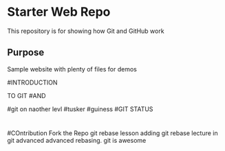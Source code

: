 # Starter Web Repo

This repository is for showing how Git and GitHub work

## Purpose

Sample website with plenty of files for demos


#INTRODUCTION

TO
GIT
#AND

#git on naother levl
#tusker
#guiness
#GIT STATUS
#



#
#
#
#COntribution
Fork the Repo
git rebase lesson
adding git rebase lecture in git advanced
advanced rebasing.
git is awesome
